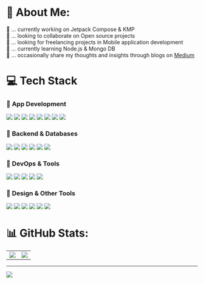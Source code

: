 # 💫 About Me:
🔭 ... currently working on Jetpack Compose & KMP<br>
👯 ... looking to collaborate on Open source projects<br>
🤝 ... looking for freelancing projects in Mobile application development<br>
🌱 ... currently learning Node.js & Mongo DB<br>
📝 ... occasionally share my thoughts and insights through blogs on [Medium](https://medium.com/@thulcgeniuS)

# 💻 Tech Stack

### 📱 **App Development**
<div align="left"> 
  <img src="https://img.shields.io/badge/Android-3DDC84.svg?style=for-the-badge&logo=android&logoColor=white"/>
  <img src="https://img.shields.io/badge/Jetpack%20Compose-%2300C853.svg?style=for-the-badge&logo=Jetpack%20Compose&logoColor=white"/> 
  <img src="https://img.shields.io/badge/XML-FF6600.svg?style=for-the-badge&logo=xml&logoColor=white"/>
  <img src="https://img.shields.io/badge/kotlin-%237F52FF.svg?style=for-the-badge&logo=kotlin&logoColor=white"/>
  <img src="https://img.shields.io/badge/java-%23ED8B00.svg?style=for-the-badge&logo=openjdk&logoColor=white"/> 
  <img src="https://img.shields.io/badge/Kotlin%20Multiplatform-7F52FF.svg?style=for-the-badge&logo=Kotlin&logoColor=white"/>
  <img src="https://img.shields.io/badge/Flutter-%2302569B.svg?style=for-the-badge&logo=Flutter&logoColor=white"/> 
  <img src="https://img.shields.io/badge/dart-%230175C2.svg?style=for-the-badge&logo=dart&logoColor=white"/> 
  
</div>

### 🔗 **Backend & Databases**
<div align="left"> 
  <img src="https://img.shields.io/badge/firebase-%23039BE5.svg?style=for-the-badge&logo=firebase"/>
  <img src="https://img.shields.io/badge/node.js-6DA55F?style=for-the-badge&logo=node.js&logoColor=white"/> 
  <img src="https://img.shields.io/badge/express.js-%23404d59.svg?style=for-the-badge&logo=express&logoColor=%2361DAFB"/> 
  <img src="https://img.shields.io/badge/MongoDB-%234ea94b.svg?style=for-the-badge&logo=mongodb&logoColor=white"/>
  <img src="https://img.shields.io/badge/sqlite-%2307405e.svg?style=for-the-badge&logo=sqlite&logoColor=white"/> 
  <img src="https://img.shields.io/badge/java-%23ED8B00.svg?style=for-the-badge&logo=openjdk&logoColor=white"/> 
</div>

### 🔧 **DevOps & Tools**
<div align="left"> 
  <img src="https://img.shields.io/badge/firebase-%23039BE5.svg?style=for-the-badge&logo=firebase"/> 
  <img src="https://img.shields.io/badge/jenkins-%232C5263.svg?style=for-the-badge&logo=jenkins&logoColor=white"/> 
  <img src="https://img.shields.io/badge/nginx-%23009639.svg?style=for-the-badge&logo=nginx&logoColor=white"/>
  <img src="https://img.shields.io/badge/Gradle-02303A.svg?style=for-the-badge&logo=Gradle&logoColor=white"/>
  <img src="https://img.shields.io/badge/CMake-%23008FBA.svg?style=for-the-badge&logo=cmake&logoColor=white"/> 
</div>

### 🎨 **Design & Other Tools**
<div align="left">
  <img src="https://img.shields.io/badge/adobe%20photoshop-%2331A8FF.svg?style=for-the-badge&logo=adobe%20photoshop&logoColor=white"/> 
  <img src="https://img.shields.io/badge/figma-%23F24E1E.svg?style=for-the-badge&logo=figma&logoColor=white"/> 
  <img src="https://img.shields.io/badge/Canva-%2300C4CC.svg?style=for-the-badge&logo=Canva&logoColor=white"/> 
  <img src="https://img.shields.io/badge/git-%23F05033.svg?style=for-the-badge&logo=git&logoColor=white"/>
  <img src="https://img.shields.io/badge/github-%23121011.svg?style=for-the-badge&logo=github&logoColor=white"/> 
  <img src="https://img.shields.io/badge/bitbucket-%230047B3.svg?style=for-the-badge&logo=bitbucket&logoColor=white"/>
</div>

# 📊 GitHub Stats:
<table>
  <tr>
    <td>
      <img src="https://github-readme-stats.vercel.app/api?username=itsgeniuS&theme=dark&hide_border=false&include_all_commits=false&count_private=false" />
    </td>
    <td>
      <img src="https://github-readme-streak-stats.herokuapp.com/?user=itsgeniuS&theme=dark&hide_border=false" />
    </td>
  </tr>
</table>

---
[![](https://visitcount.itsvg.in/api?id=itsgeniuS&icon=0&color=0)](https://visitcount.itsvg.in)

<!-- Proudly created with GPRM ( https://gprm.itsvg.in ) -->
